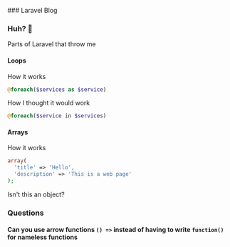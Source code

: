 ### Laravel Blog

### Huh? 🤔

Parts of Laravel that throw me

#### Loops

How it works

```php
@foreach($services as $service)
```

How I thought it would work

```php
@foreach($service in $services)
```

#### Arrays

How it works

```php
array(
  'title' => 'Hello',
  'description' => 'This is a web page'
);
```

Isn't this an object?

### Questions

#### Can you use arrow functions `() =>` instead of having to write `function()` for nameless functions
